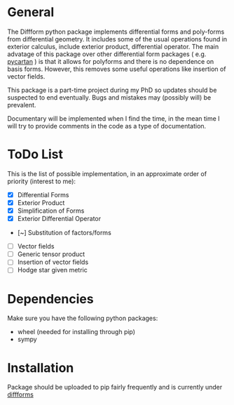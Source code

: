 General
=======
The Diffform python package implements differential forms and poly-forms from differential geometry. It includes some of the usual operations found in exterior calculus, include exterior product, differential operator. The main advatage of this package over other differential form packages ( e.g. [pycartan](https://github.com/TUD-RST/pycartan) ) is that it allows for polyforms and there is no dependence on basis forms. However, this removes some useful operations like insertion of vector fields.

This package is a part-time project during my PhD so updates should be suspected to end eventually. Bugs and mistakes may (possibly will) be prevalent.

Documentary will be implemented when I find the time, in the mean time I will try to provide comments in the code as a type of documentation.

ToDo List
=========
This is the list of possible implementation, in an approximate order of priority (interest to me):

- [X] Differential Forms
- [X] Exterior Product
- [X] Simplification of Forms
- [X] Exterior Differential Operator
- [~] Substitution of factors/forms
- [ ] Vector fields
- [ ] Generic tensor product
- [ ] Insertion of vector fields
- [ ] Hodge star given metric 

Dependencies
============
Make sure you have the following python packages:

- wheel (needed for installing through pip)
- sympy

Installation
============
Package should be uploaded to pip fairly frequently and is currently under [diffforms](https://pypi.org/project/diffforms/)
